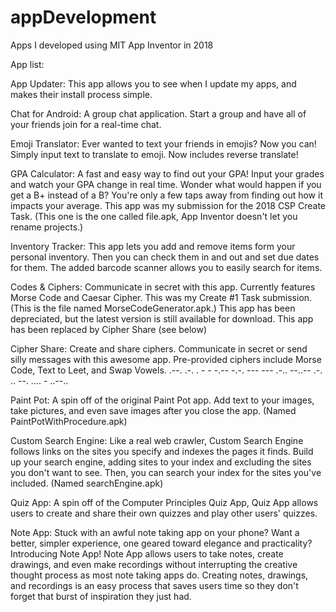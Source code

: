 # appDevelopment
Apps I developed using MIT App Inventor in 2018

App list:

App Updater: This app allows you to see when I update my apps, and makes their install process simple.
 
Chat for Android: A group chat application. Start a group and have all of your friends join for a real-time chat.

Emoji Translator: Ever wanted to text your friends in emojis? Now you can! Simply input text to translate to emoji. Now includes reverse translate!

GPA Calculator: A fast and easy way to find out your GPA! Input your grades and watch your GPA change in real time. Wonder what would happen if you get a B+ instead of a B? You're only a few taps away from finding out how it impacts your average. This app was my submission for the 2018 CSP Create Task. (This one is the one called file.apk, App Inventor doesn't let you rename projects.)

Inventory Tracker: This app lets you add and remove items form your personal inventory. Then you can check them in and out and set due dates for them. The added barcode scanner allows you to easily search for items.

Codes & Ciphers: Communicate in secret with this app. Currently features Morse Code and Caesar Cipher. This was my Create #1 Task submission. (This is the file named MorseCodeGenerator.apk.) This app has been depreciated, but the latest version is still available for download. This app has been replaced by Cipher Share (see below)

Cipher Share: Create and share ciphers. Communicate in secret or send silly messages with this awesome app. Pre-provided ciphers include Morse Code, Text to Leet, and Swap Vowels.    .--. .-. . - - -.--  -.-. --- --- .-.. --..--  .-. .. --. .... - ..--..

Paint Pot: A spin off of the original Paint Pot app. Add text to your images, take pictures, and even save images after you close the app. (Named PaintPotWithProcedure.apk)

Custom Search Engine: Like a real web crawler, Custom Search Engine follows links on the sites you specify and indexes the pages it finds. Build up your search engine, adding sites to your index and excluding the sites you don't want to see. Then, you can search your index for the sites you've included. (Named searchEngine.apk)

Quiz App: A spin off of the Computer Principles Quiz App, Quiz App allows users to create and share their own quizzes and play other users' quizzes.

Note App: Stuck with an awful note taking app on your phone? Want a better, simpler experience, one geared toward elegance and practicality? Introducing Note App! Note App allows users to take notes, create drawings, and even make recordings without interrupting the creative thought process as most note taking apps do. Creating notes, drawings, and recordings is an easy process that saves users time so they don't forget that burst of inspiration they just had.
